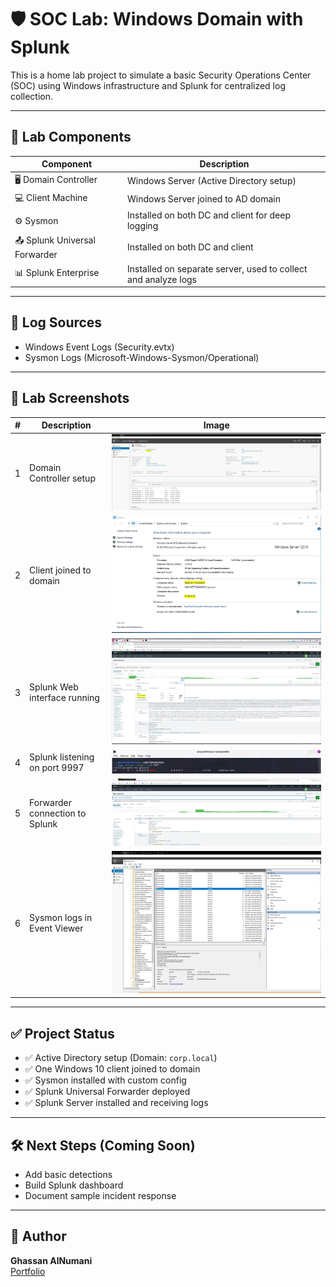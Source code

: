 # 🛡️ SOC Lab: Windows Domain with Splunk

This is a home lab project to simulate a basic Security Operations Center (SOC) using Windows infrastructure and Splunk for centralized log collection.

---

## 🧰 Lab Components

| Component           | Description                                 |
|---------------------|---------------------------------------------|
| 🖥️ Domain Controller | Windows Server (Active Directory setup)     |
| 💻 Client Machine    | Windows Server joined to AD domain              |
| ⚙️ Sysmon            | Installed on both DC and client for deep logging |
| 📤 Splunk Universal Forwarder | Installed on both DC and client |
| 📊 Splunk Enterprise | Installed on separate server, used to collect and analyze logs |

---

## 🔄 Log Sources

- Windows Event Logs (Security.evtx)
- Sysmon Logs (Microsoft-Windows-Sysmon/Operational)

---

## 📸 Lab Screenshots

| # | Description | Image |
|---|-------------|-------|
| 1 | Domain Controller setup | ![](screenshots/AD-domain-setup.JPG) |
| 2 | Client joined to domain | ![](screenshots/Client-joined-to-domain.JPG) |
| 3 | Splunk Web interface running | ![](screenshots/Splunk-web-interface.JPG) |
| 4 | Splunk listening on port 9997 | ![](screenshots/splunk-listening-9997.JPG) |
| 5 | Forwarder connection to Splunk | ![](screenshots/forwarder-confirmed.JPG) |
| 6 | Sysmon logs in Event Viewer | ![](screenshots/sysmon-eventviewer.JPG) |

---

## ✅ Project Status

- ✅ Active Directory setup (Domain: `corp.local`)
- ✅ One Windows 10 client joined to domain
- ✅ Sysmon installed with custom config
- ✅ Splunk Universal Forwarder deployed
- ✅ Splunk Server installed and receiving logs

---

## 🛠️ Next Steps (Coming Soon)

- Add basic detections 
- Build Splunk dashboard
- Document sample incident response

---

## 🔗 Author

**Ghassan AlNumani**  
[Portfolio](https://ghassanalnomani.github.io/cybersecurity-portfolio/)
